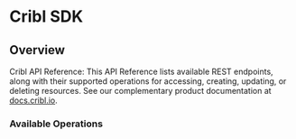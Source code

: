 # Cribl SDK


## Overview

Cribl API Reference: This API Reference lists available REST endpoints, along with their supported operations for accessing, creating, updating, or deleting resources. See our complementary product documentation at [docs.cribl.io](http://docs.cribl.io).

### Available Operations

